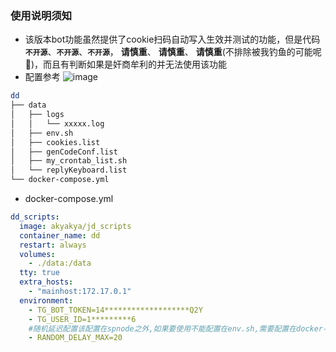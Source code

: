 ### 使用说明须知
- 该版本bot功能虽然提供了cookie扫码自动写入生效并测试的功能，但是代码 __`不开源`__、__`不开源`__、__`不开源`__， __请慎重__、 __请慎重__、 __请慎重__(不排除被我钓鱼的可能呢🎣)，而且有判断如果是奸商牟利的并无法使用该功能
- 配置参考
![image](https://user-images.githubusercontent.com/6993269/119672910-8b236f00-be6d-11eb-8786-f58eff84c039.png)
```sh
dd
├── data
│   ├── logs
│   │   └── xxxxx.log
│   ├── env.sh
│   ├── cookies.list
│   ├── genCodeConf.list
│   ├── my_crontab_list.sh
│   └── replyKeyboard.list
└── docker-compose.yml
```
- docker-compose.yml
```yml
dd_scripts:
  image: akyakya/jd_scripts
  container_name: dd
  restart: always
  volumes:
    - ./data:/data
  tty: true
  extra_hosts:
    - "mainhost:172.17.0.1"
  environment:
    - TG_BOT_TOKEN=14*******************Q2Y
    - TG_USER_ID=1*********6
    #随机延迟配置该配置在spnode之外,如果要使用不能配置在env.sh,需要配置在docker-compose里面
    - RANDOM_DELAY_MAX=20
```
